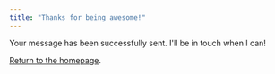 ```yaml
---
title: "Thanks for being awesome!"
---
```


Your message has been successfully sent. I'll be in touch when I can!

[Return to the homepage](/).